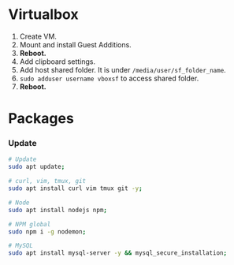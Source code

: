 # Virtualbox

1. Create VM.
2. Mount and install Guest Additions.
3. **Reboot.**
4. Add clipboard settings.
5. Add host shared folder. It is under `/media/user/sf_folder_name`.
6. `sudo adduser username vboxsf` to access shared folder.
7. **Reboot.**

# Packages

### Update

```bash
# Update
sudo apt update;

# curl, vim, tmux, git
sudo apt install curl vim tmux git -y;

# Node
sudo apt install nodejs npm;

# NPM global
sudo npm i -g nodemon;

# MySQL
sudo apt install mysql-server -y && mysql_secure_installation;
```
